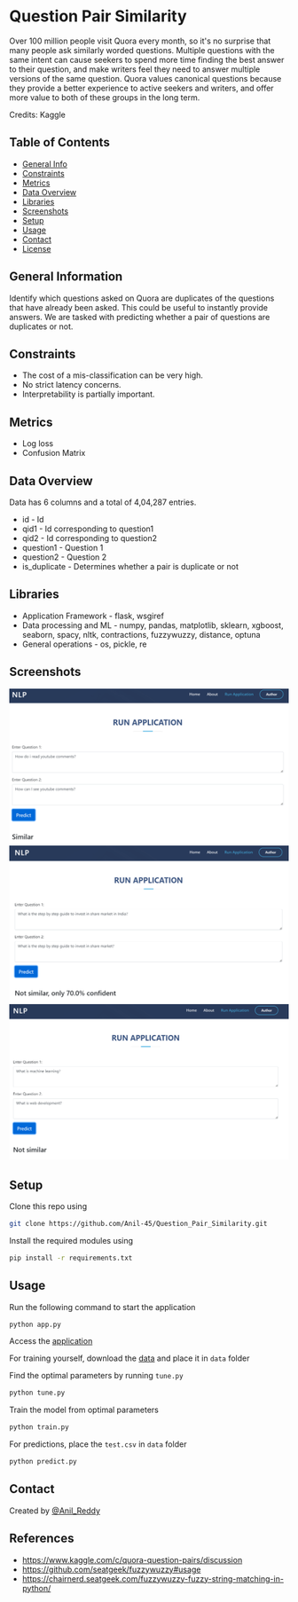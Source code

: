 # Question Pair Similarity


Over 100 million people visit Quora every month, so it's no surprise that many people ask similarly worded questions. Multiple questions with the same intent can cause seekers to spend more time finding the best answer to their question, and make writers feel they need to answer multiple versions of the same question. Quora values canonical questions because they provide a better experience to active seekers and writers, and offer more value to both of these groups in the long term.

Credits: Kaggle

## Table of Contents
* [General Info](#general-information)
* [Constraints](#constraints)
* [Metrics](#metrics)
* [Data Overview](#data-overview)
* [Libraries](#libraries)
* [Screenshots](#screenshots)
* [Setup](#setup)
* [Usage](#usage)
* [Contact](#contact)
* [License](#license)

## General Information
Identify which questions asked on Quora are duplicates of the questions that have already been asked. This could be useful to instantly provide answers. We are tasked with predicting whether a pair of questions are duplicates or not.

## Constraints
- The cost of a mis-classification can be very high.
- No strict latency concerns.
- Interpretability is partially important.

## Metrics
- Log loss 
- Confusion Matrix

## Data Overview
Data has 6 columns and a total of 4,04,287 entries.
- id - Id
- qid1 - Id corresponding to question1
- qid2 - Id corresponding to question2
- question1 - Question 1
- question2 - Question 2
- is_duplicate - Determines whether a pair is duplicate or not

##  Libraries
- Application Framework - flask, wsgiref
- Data processing and ML - numpy, pandas, matplotlib, sklearn, xgboost, seaborn, spacy, nltk, contractions, fuzzywuzzy, distance, optuna
- General operations - os, pickle, re


## Screenshots
![screenshot1](./figures/1.png)
![screenshot1](./figures/2.png)
![screenshot1](./figures/3.png)


## Setup
Clone this repo using
```sh
git clone https://github.com/Anil-45/Question_Pair_Similarity.git
```

Install the required modules using
```sh
pip install -r requirements.txt
```

## Usage

Run the following command to start the application
```bash
python app.py
```

Access the [application](http://127.0.0.1:5000/)

For training yourself, download the [data](https://www.kaggle.com/c/quora-question-pairs) and place it in `data` folder

Find the optimal parameters by running `tune.py`
```bash
python tune.py
```
Train the model from optimal parameters
```bash
python train.py
```
For predictions, place the `test.csv` in `data` folder
```bash
python predict.py
``` 

## Contact
Created by [@Anil_Reddy](https://github.com/Anil-45/) 

## References
- https://www.kaggle.com/c/quora-question-pairs/discussion
- https://github.com/seatgeek/fuzzywuzzy#usage
- https://chairnerd.seatgeek.com/fuzzywuzzy-fuzzy-string-matching-in-python/
